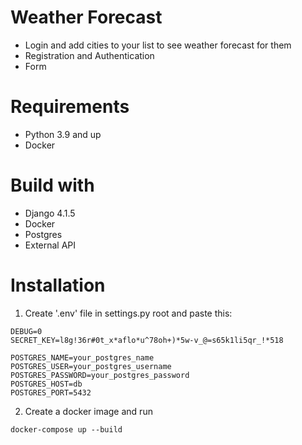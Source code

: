 # Weather Forecast

- Login and add cities to your list to see weather forecast for them
- Registration and Authentication
- Form

# Requirements

* Python 3.9 and up
* Docker

# Build with
* Django 4.1.5
* Docker
* Postgres
* External API

# Installation

1. Create '.env' file in settings.py root and paste this:

 ```
DEBUG=0
SECRET_KEY=l8g!36r#0t_x*aflo*u^78oh+)*5w-v_@=s65k1li5qr_!*518

POSTGRES_NAME=your_postgres_name
POSTGRES_USER=your_postgres_username
POSTGRES_PASSWORD=your_postgres_password
POSTGRES_HOST=db
POSTGRES_PORT=5432
   ```

2. Create a docker image and run

```
docker-compose up --build
```
